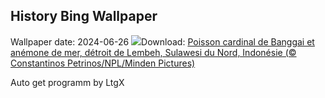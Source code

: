 ## History Bing Wallpaper
Wallpaper date: 2024-06-26
![](https://www.bing.com/th?id=OHR.CardinalfishAnemone_FR-FR6379434981_UHD.jpg&w=1000)Download: [Poisson cardinal de Banggai et anémone de mer, détroit de Lembeh, Sulawesi du Nord, Indonésie (© Constantinos Petrinos/NPL/Minden Pictures)](https://www.bing.com/th?id=OHR.CardinalfishAnemone_FR-FR6379434981_UHD.jpg)

Auto get programm by LtgX
